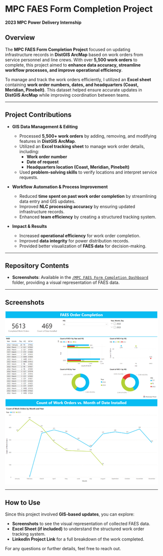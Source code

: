 # MPC FAES Form Completion Project  
**2023 MPC Power Delivery Internship**  

## Overview  

The **MPC FAES Form Completion Project** focused on updating infrastructure records in **DistGIS ArcMap** based on work orders from service personnel and line crews. With over **5,500 work orders** to complete, this project aimed to **enhance data accuracy, streamline workflow processes, and improve operational efficiency**.  

To manage and track the work orders efficiently, I utilized an **Excel sheet** containing **work order numbers, dates, and headquarters (Coast, Meridian, Pinebelt)**. This dataset helped ensure accurate updates in **DistGIS ArcMap** while improving coordination between teams.  

---

## Project Contributions  

- **GIS Data Management & Editing**  
  - Processed **5,500+ work orders** by adding, removing, and modifying features in **DistGIS ArcMap**.  
  - Utilized an **Excel tracking sheet** to manage work order details, including:  
    - **Work order number**  
    - **Date of request**  
    - **Headquarters location (Coast, Meridian, Pinebelt)**  
  - Used **problem-solving skills** to verify locations and interpret service requests.  

- **Workflow Automation & Process Improvement**  
  - Reduced **time spent on past work order completion** by streamlining data entry and GIS updates.  
  - Improved **NLC processing accuracy** by ensuring updated infrastructure records.  
  - Enhanced **team efficiency** by creating a structured tracking system.  

- **Impact & Results**  
  - Increased **operational efficiency** for work order completion.  
  - Improved **data integrity** for power distribution records.  
  - Provided better visualization of **FAES data** for decision-making.  

---

## Repository Contents  

- **Screenshots**: Available in the [`/MPC FAES Form Completion Dashboard`](screenshots/) folder, providing a visual representation of FAES data.   

---

## Screenshots   
![Dashboard Screenshot](https://github.com/haileyrthomas01/powerbidashboards/blob/main/mpc%20internship%20dashboards/MPC%20FAES%20Form%20Completion%20Dashboard/faes1.png)  
![Dashboard Screenshot2](https://github.com/haileyrthomas01/powerbidashboards/blob/main/mpc%20internship%20dashboards/MPC%20FAES%20Form%20Completion%20Dashboard/faes2.png)

---

## How to Use  

Since this project involved **GIS-based updates**, you can explore:  
- **Screenshots** to see the visual representation of collected FAES data.  
- **Excel Sheet (if included)** to understand the structured work order tracking system.  
- **LinkedIn Project Link** for a full breakdown of the work completed.  

For any questions or further details, feel free to reach out.  

